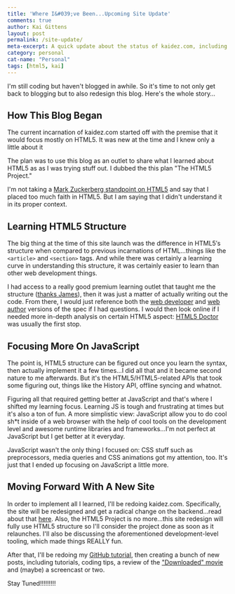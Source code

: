 ```yaml
---
title: 'Where I&#039;ve Been...Upcoming Site Update'
comments: true
author: Kai Gittens
layout: post
permalink: /site-update/
meta-excerpt: A quick update about the status of kaidez.com, including the announcing of a new, upcoming site design.
category: personal
cat-name: "Personal"
tags: [html5, kai]
---
```


I'm still coding but haven't blogged in awhile. So it's time to not only get back to blogging but to also redesign this blog. Here's the whole story…

## How This Blog Began

The current incarnation of kaidez.com started off with the premise that it would focus mostly on HTML5. It was new at the time and I knew only a little about it

The plan was to use this blog as an outlet to share what I learned about HTML5 as as I was trying stuff out. I dubbed the this plan "The HTML5 Project."

I'm not taking a [Mark Zuckerberg standpoint on HTML5][1] and say that I placed too much faith in HTML5. But I am saying that I didn't understand it in its proper context.

## Learning HTML5 Structure

The big thing at the time of this site launch was the difference in HTML5′s structure when compared to previous incarnations of HTML…things like the `<article>` and `<section>` tags. And while there was certainly a learning curve in understanding this structure, it was certainly easier to learn than other web development things.

I had access to a really good premium learning outlet that taught me the structure ([thanks James][2]), then it was just a matter of actually writing out the code. From there, I would just reference both the [web developer][3] and [web author][4] versions of the spec if I had questions. I would then look online if I needed more in-depth analysis on certain HTML5 aspect: [HTML5 Doctor][5] was usually the first stop.

## Focusing More On JavaScript

The point is, HTML5 structure can be figured out once you learn the syntax, then actually implement it a few times…I did all that and it became second nature to me afterwards. But it's the HTML5/HTML5-related APIs that took some figuring out, things like the History API, offline syncing and whatnot.

Figuring all that required getting better at JavaScript and that's where I shifted my learning focus. Learning JS is tough and frustrating at times but it's also a ton of fun. A more simplistic view: JavaScript allow you to do cool sh*t inside of a web browser with the help of cool tools on the development level and awesome runtime libraries and frameworks…I'm not perfect at JavaScript but I get better at it everyday.

JavaScript wasn't the only thing I focused on: CSS stuff such as preprocessors, media queries and CSS animations got my attention, too. It's just that I ended up focusing on JavaScript a little more.

## Moving Forward With A New Site

In order to implement all I learned, I'll be redoing kaidez.com. Specifically, the site will be redesigned and get a radical change on the backend...read about that [here](/site-redesign-2013/ "Read the resdesign process for kaidez.com"). Also, the HTML5 Project is no more...this site redesign will fully use HTML5 structure so I'll consider the project done as soon as it relaunches. I'll also be discussing the aforementioned development-level tooling, which made things REALLY fun.

After that, I'll be redoing my [GitHub tutorial][6], then creating a bunch of new posts, including tutorials, coding tips, a review of the ["Downloaded" movie][7] and (maybe) a screencast or two.

Stay Tuned!!!!!!!!!
 
 [1]: http://techcrunch.com/2012/09/11/mark-zuckerberg-our-biggest-mistake-with-mobile-was-betting-too-much-on-html5/
 [2]: http://www.lynda.com/course20/HTML-5-tutorials/HTML5-Structure-Syntax-and-Semantics/77585-2.html
 [3]: http://developers.whatwg.org/
 [4]: http://dev.w3.org/html5/spec-author-view/
 [5]: http://html5doctor.com/
 [6]: http://kaidez.com/remove-files-from-github/
 [7]: http://www.downloadedthemovie.com/

